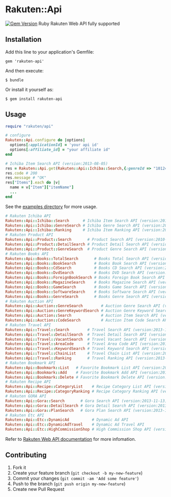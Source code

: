 # Rakuten::Api

[![Gem Version](https://badge.fury.io/rb/rakuten-api.png)](http://badge.fury.io/rb/rakuten-api)
Ruby Rakuten Web API fully supported

## Installation

Add this line to your application's Gemfile:

    gem 'rakuten-api'

And then execute:

    $ bundle

Or install it yourself as:

    $ gem install rakuten-api

## Usage

```ruby
require "rakuten/api"

# configure
Rakuten::Api.configure do |options|
  options[:applicationId] = 'your api id'
  options[:affiliate_id] = "your affiliate id"
end

# Ichiba Item Search API (version:2013-08-05)
res = Rakuten::Api.get(Rakuten::Api::Ichiba::Search,{:genreId => "101240"})
res.code # 200
res.message # "OK"
res["Items"].each do |v|
  name = v["Item"]["itemName"]
  ...
end
```

See the [examples directory](https://github.com/shoprev/rakuten-api/tree/master/example) for more usage.

```ruby
# Rakuten Ichiba API
Rakuten::Api::Ichiba::Search      # Ichiba Item Search API (version:2013-08-05)
Rakuten::Api::Ichiba::GenreSearch # Ichiba Genre Search API (version:2012-07-23)
Rakuten::Api::Ichiba::Ranking     # Ichiba Item Ranking API (version:2012-09-27)
# Rakuten Product API
Rakuten::Api::Product::Search       # Product Search API (version:2010-11-18)
Rakuten::Api::Product::DetailSearch # Product Detail Search API (version:2011-07-14)
Rakuten::Api::Product::GenreSearch  # Product Genre Search API (version:2010-11-18)           
# Rakuten Books API
Rakuten::Api::Books::TotalSearch       # Books Total Search API (version:2013-05-22)
Rakuten::Api::Books::BookSearch        # Books Book Search API (version:2013-05-22)
Rakuten::Api::Books::CdSearch          # Books CD Search API (version:2013-05-22)
Rakuten::Api::Books::DvdSearch         # Books DVD Search API (version:2013-05-22)
Rakuten::Api::Books::ForeignBookSearch # Books Foreign Book Search API (version:2013-05-22)
Rakuten::Api::Books::MagazineSearch    # Books Magazine Search API (version:2013-05-22)
Rakuten::Api::Books::GameSearch        # Books Game Search API (version:2013-05-22)
Rakuten::Api::Books::SoftwareSearch    # Books Software Search API (version:2013-05-22)
Rakuten::Api::Books::GenreSearch       # Books Genre Search API (version:2012-11-28)
# Rakuten Auction API
Rakuten::Api::Auction::GenreSearch        # Auction Genre Search API (version:2012-09-27)
Rakuten::Api::Auction::GenreKeywordSearch # Auction Genre Keyword Search API (version:2012-09-27)
Rakuten::Api::Auction::Search             # Auction Item Search API (version:2013-09-05)
Rakuten::Api::Auction::CodeSearch         # Auction Item Code Search API (version:2012-10-10)
# Rakuten Travel API
Rakuten::Api::Travel::Search        # Travel Search API (version:2013-10-24)
Rakuten::Api::Travel::DetailSearch  # Travel Detail Search API (version:2013-10-24)
Rakuten::Api::Travel::VacantSearch  # Travel Vacant Search API (version:2013-10-24)           
Rakuten::Api::Travel::AreaCode      # Travel Area Code API (version:2013-10-24)           
Rakuten::Api::Travel::KeywordSearch # Travel Keyword Search API (version:2013-10-24)           
Rakuten::Api::Travel::ChainList     # Travel Chain List API (version:2013-10-24)           
Rakuten::Api::Travel::Ranking       # Travel Ranking API (version:2013-10-24)           
# Rakuten Bookmark API
Rakuten::Api::Bookmark::List   # Favorite Bookmark List API (version:2012-06-27)
Rakuten::Api::Bookmark::Add    # Favorite Bookmark Add API (version:2012-06-27)
Rakuten::Api::Bookmark::Delete # Favorite Bookmark Delete API (version:2012-06-27)
# Rakuten Recipe API
Rakuten::Api::Recipe::CategoryList    # Recipe Category List API (version:2012-11-21)
Rakuten::Api::Recipe::CategoryRanking # Recipe Category Ranking API (version:2012-11-21)
# Rakuten GORA API
Rakuten::Api::Gora::Search       # Gora Search API (version:2013-11-13)
Rakuten::Api::Gora::DetailSearch # Gora Detail Search API (version:2013-11-13)
Rakuten::Api::Gora::PlanSearch   # Gora Plan Search API (version:2013-11-13)
# Rakuten Etc API
Rakuten::Api::Etc::DynamicAd          # Dynamic Ad API
Rakuten::Api::Etc::DynamicAdTravel    # Dynamic Ad Travel API
Rakuten::Api::Etc::HighCommissionShop # High Commission Shop API (version:2012-03-13)
```

Refer to [Rakuten Web API documentation](https://webservice.rakuten.co.jp/document/) for more infomation.

## Contributing

1. Fork it
2. Create your feature branch (`git checkout -b my-new-feature`)
3. Commit your changes (`git commit -am 'Add some feature'`)
4. Push to the branch (`git push origin my-new-feature`)
5. Create new Pull Request
